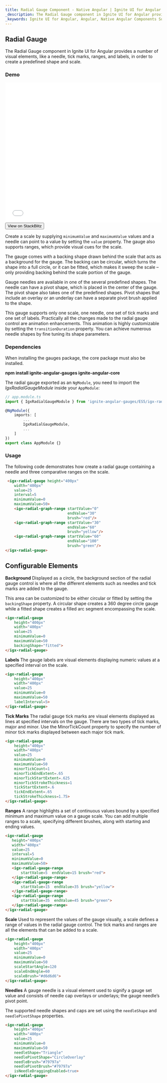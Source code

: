 ```yaml
---
title: Radial Gauge Component - Native Angular | Ignite UI for Angular 
_description: The Radial Gauge component in Ignite UI for Angular provides a number of visual elements, like a needle, tick marks, ranges, and labels, in order to create a predefined shape and scale.  
_keywords: Ignite UI for Angular, Angular, Native Angular Components Suite, Native Angular Controls, Native Angular Components, Native Angular Components Library, Angular Chart, Angular Data Grid, Angular Chart Control, Angular Grid Component, Angular radial gauge component, Angular radial gauge  
---
```

## Radial Gauge

The Radial Gauge component in Ignite UI for Angular provides a number of visual elements, like a needle, tick marks, ranges, and labels, in order to create a predefined shape and scale. 

### Demo

<div class="sample-container" style="height: 450px">
    <iframe id="radial-gauge-sample-iframe" src='{environment:demosBaseUrl}/radial-gauge-sample' width="100%" height="100%" seamless frameBorder="0" onload="onSampleIframeContentLoaded(this);"></iframe>
</div>
<div>
    <button data-localize="stackblitz" class="stackblitz-btn"   data-iframe-id="radial-gauge-sample-iframe" data-demos-base-url="{environment:demosBaseUrl}">View on StackBlitz
    </button>
</div>

<div class="divider--half"></div>

Create a scale by supplying `minimumValue` and `maximumValue` values and a needle can point to a value by setting the `value` property. The gauge also supports ranges, which provide visual cues for the scale.

The gauge comes with a backing shape drawn behind the scale that acts as a background for the gauge. The backing can be circular, which turns the shape into a full circle, or it can be fitted, which makes it sweep the scale – only providing backing behind the scale portion of the gauge.

Gauge needles are available in one of the several predefined shapes. The needle can have a pivot shape, which is placed in the center of the gauge. The pivot shape also takes one of the predefined shapes. Pivot shapes that include an overlay or an underlay can have a separate pivot brush applied to the shape. 

This gauge supports only one scale, one needle, one set of tick marks and one set of labels. Practically all the changes made to the radial gauge control are animation enhancements. This animation is highly customizable by setting the `transitionDuration` property. You can achieve numerous needle shapes by fine tuning its shape parameters.

### Dependencies
When installing the gauges package, the core package must also be installed.

**npm install ignite-angular-gauges ignite-angular-core**

The radial gauge exported as an `NgModule`, you need to import the _IgxRadialGaugeModule_ inside your `AppModule`:

```typescript
// app.module.ts
import { IgxRadialGaugeModule } from 'ignite-angular-gauges/ES5/igx-radial-gauge-module';

@NgModule({
    imports: [
        ...
        IgxRadialGaugeModule,
        ...
    ]
})
export class AppModule {}
```

<div class="divider--half"></div>

### Usage

The following code demonstrates how create a radial gauge containing a needle and three comparative ranges on the scale.

```html
 <igx-radial-gauge height="400px"
    width="400px"
    value=25
    interval=5
    minimumValue=0
    maximumValue=50>
    <igx-radial-graph-range startValue="0"
                            endValue="30"
                            brush="red"/>
    <igx-radial-graph-range startValue="30"
                            endValue="60"
                            brush="yellow"/>
    <igx-radial-graph-range startValue="60"
                            endValue="100"
                            brush="green"/>
</igx-radial-gauge>
```

<div class="divider--half"></div>

## Configurable Elements 

**Background** 
Displayed as a circle, the background section of the radial gauge control is where all the different elements such as needles and tick marks are added to the gauge.

This area can be customized to be either circular or fitted by setting the `backingShape` property. A circular shape creates a 360 degree circle gauge while a fitted shape creates a filled arc segment encompassing the scale.

```html
<igx-radial-gauge   
    height="400px"
    width="400px"
    value=25
    minimumValue=0
    maximumValue=50
    backingShape="fitted">
</igx-radial-gauge>
```
**Labels** 
The gauge labels are visual elements displaying numeric values at a specified interval on the scale.

```html
<igx-radial-gauge   
    height="400px"
    width="400px"
    value=25
    minimumValue=0
    maximumValue=50
    labelInterval=5>
</igx-radial-gauge>
```

**Tick Marks** 
The radial gauge tick marks are visual elements displayed as lines at specified intervals on the gauge.
There are two types of tick marks, major and minor. Use the MinorTickCount property to specify the number of minor tick marks displayed between each major tick mark.

```html
<igx-radial-gauge   
    height="400px"
    width="400px"
    value=25
    minimumValue=0
    maximumValue=50
    minorTickCount=1
    minorTickEndExtent=.65
    minorTickStartExtent=.625
    minorTickStrokeThickness=1
    tickStartExtent=.6
    tickEndExtent=.65
    tickStrokeThickness=1.75>
</igx-radial-gauge>
```

**Ranges** 
A range highlights a set of continuous values bound by a specified minimum and maximum value on a gauge scale. You can add multiple ranges to a scale, specifying different brushes, along with starting and ending values. 

```html
<igx-radial-gauge 
   height="400px"
   width="400px"
   value=25
   interval=5
   minimumValue=0
   maximumValue=50>
   <igx-radial-gauge-range
       startValue=5  endValue=15 brush="red">
   </igx-radial-gauge-range>
   <igx-radial-gauge-range
       startValue=15  endValue=35 brush="yellow">
   </igx-radial-gauge-range>
   <igx-radial-gauge-range
       startValue=35  endValue=45 brush="green">
   </igx-radial-gauge-range>
</igx-radial-gauge>
```

**Scale** 
Used to represent the values of the gauge visually, a scale defines a range of values in the radial gauge control. The tick marks and ranges are all the elements that can be added to a scale.

```html
<igx-radial-gauge   
    height="400px"
    width="400px"
    value=25
    minimumValue=0
    maximumValue=50
    scaleStartAngle=120
    scaleEndAngle=60
    scaleBrush="#d6d6d6">
</igx-radial-gauge>
```

**Needles** 
A gauge needle is a visual element used to signify a gauge set value and consists of needle cap overlays or underlays; the gauge needle’s pivot point.

The supported needle shapes and caps are set using the `needleShape` and `needlePivotShape` properties. 

```html
<igx-radial-gauge 
    height="400px"
    width="400px"
    value=25
    minimumValue=0
    maximumValue=50
    needleShape="Triangle"
    needlePivotShape="CircleOverlay"
    needleBrush="#79797a"
    needlePivotBrush="#79797a"
    isNeedleDraggingEnabled=true>
</igx-radial-gauge>
```
